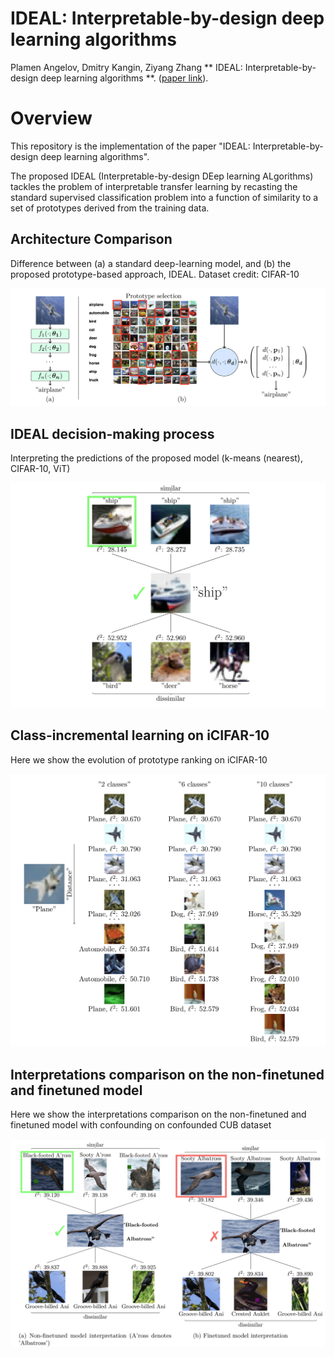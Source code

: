 

# IDEAL: Interpretable-by-design deep learning algorithms
 

 Plamen Angelov, Dmitry Kangin, Ziyang Zhang ** IDEAL: Interpretable-by-design deep learning algorithms **. ([paper link](https://arxiv.org/abs/2311.11396)). 


 # Overview 

 This repository is the implementation of the paper "IDEAL: Interpretable-by-design deep learning algorithms".

The proposed IDEAL (Interpretable-by-design DEep learning ALgorithms) tackles the problem of interpretable transfer learning by recasting the standard supervised classification problem into a function of similarity to a set of prototypes derived from the training data.

## Architecture Comparison 

Difference between (a) a standard deep-learning model, and (b) the proposed prototype-based approach, IDEAL. Dataset credit: CIFAR-10

<div style="displaystyle=block;align=center;"><p align="center" >
  <img src="Figures/Architecture.png"/>
  </p>
</div>


## IDEAL decision-making process

Interpreting the predictions of the proposed model (k-means (nearest), CIFAR-10, ViT)

<div style="displaystyle=block;align=center;"><p align="center" >
  <img src="Figures/decision_making.png"/>
  </p>
</div>

## Class-incremental learning on iCIFAR-10

Here we show the evolution of prototype ranking on iCIFAR-10

<div style="displaystyle=block;align=center;"><p align="center" >
  <img src="Figures/class-incremental learning.PNG"/>
  </p>
</div>


## Interpretations comparison on the non-finetuned and finetuned model

Here we show the interpretations comparison on the non-finetuned and finetuned model with confounding on confounded CUB dataset

<div style="displaystyle=block;align=center;"><p align="center" >
  <img src="Figures/confounded_example.PNG"/>
  </p>
</div>







